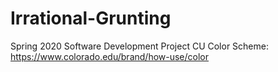 # Irrational-Grunting
Spring 2020 Software Development Project
CU Color Scheme: https://www.colorado.edu/brand/how-use/color
